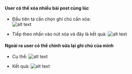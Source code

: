 #### User có thể xóa nhiều bài post cùng lúc

- Đầu tiên ta cần chọn ghi chú cần xóa:  
  ![alt text](chonanh)

- Tiếp theo nhấn vào nút xóa và đây là kết quả:
  ![alt text](ketqua.png)

#### Ngoài ra user có thể chỉnh sửa lại ghi chú của mình

- Cụ thể:
  ![alt text](chinhsua.png)

- Kết quả:
  ![alt text](resuts.png)
